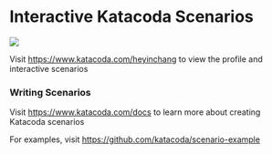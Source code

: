 # Interactive Katacoda Scenarios

[![](http://shields.katacoda.com/katacoda/heyinchang/count.svg)](https://www.katacoda.com/heyinchang "Get your profile on Katacoda.com")

Visit https://www.katacoda.com/heyinchang to view the profile and interactive scenarios

### Writing Scenarios
Visit https://www.katacoda.com/docs to learn more about creating Katacoda scenarios

For examples, visit https://github.com/katacoda/scenario-example
